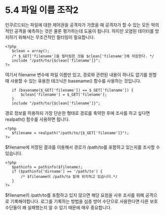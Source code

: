 # 5.4 파일 이름 조작2
 인쿠르드되는 파일에 대한 제어권을 공격자가 가졌을 때 공격자가 할 수 있는 모든 악의적인 공격을 예측하는 것은 물론 평가하는데 도움이 됩니다. 하지만 오염된 데이터를 방지하기 위해서는 무조건적인 필터링이 필요합니다.
 ```
 <?php
    $clean = array();
    /* $_GET['filename']을 필터링한 것을 $clean['filename']에 저장한다. */
    include "/path/to/{$clean['filename']}";
 ?>
 ```
 여기서 filename 변수에 파일 이름만 있고, 경로와 관련된 내용이 하나도 없기를 원할 때 사용할 수 있는 유용한 테크닉은 basename() 함수를 사용하는 것입니다.
 ```
    if (basename($_GET['filename']) == $_GET['filename']) {
        $clean['filename'] = $_GET['filename'];
    }
    include "/path/to/{$clean['filename']}";
 ```
 경로 정보를 허용하되 가장 단순한 형태로 경로를 축약한 후에 조사를 하고 싶다면 realpath() 함수를 사용하면 됩니다.
 ```
 <?php
    $filename = realpath("/path/to/{$_GET['filename']}");
 ?>
 ```
 $filename에 저장된 결과를 이용해서 경로가 /path/to를 포함하고 있는지를 조사할 수 있습니다.
 ```
<?php
    $pathinfo = pathinfo($filename);
    if ($pathinfo['dirname'] == '/path/to') {
        /* $filename이 /path/to 밑에 위치하고 있습니다.*/
    }
?>
 ```
 $filename이 /path/to를 포함하고 있지 않으면 해당 요청을 사후 조사를 위해 공격으로 기록해야합니다. 로그를 기록하는 방법을 심층 방어 수단으로 사용한다면 다른 보호 수단들이 왜 실패했는지 알 수 있기 때문에 매우 중요합니다.


